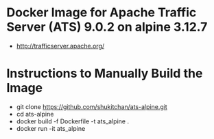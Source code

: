 Docker Image for Apache Traffic Server (ATS) 9.0.2 on alpine 3.12.7
====
 - http://trafficserver.apache.org/

Instructions to Manually Build the Image
====
 - git clone https://github.com/shukitchan/ats-alpine.git
 - cd ats-alpine
 - docker build -f Dockerfile -t ats_alpine .
 - docker run -it ats_alpine

